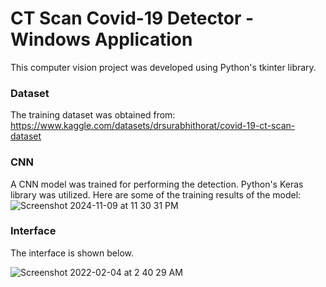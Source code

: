 # CT Scan Covid-19 Detector - Windows Application
This computer vision project was developed using Python's tkinter library.
### Dataset
The training dataset was obtained from: https://www.kaggle.com/datasets/drsurabhithorat/covid-19-ct-scan-dataset 
### CNN
A CNN model was trained for performing the detection. Python's Keras library was utilized.
Here are some of the training results of the model: \
![Screenshot 2024-11-09 at 11 30 31 PM](https://github.com/user-attachments/assets/1dcc8eb2-c2be-48ed-99c1-32a90b9fa6c0)
### Interface 
The interface is shown below.

![Screenshot 2022-02-04 at 2 40 29 AM](https://github.com/Mahdi800/Covid-19-detection-windows-application-/assets/57752472/b78f2204-740d-4ffd-849b-6a5208b05fe2)


